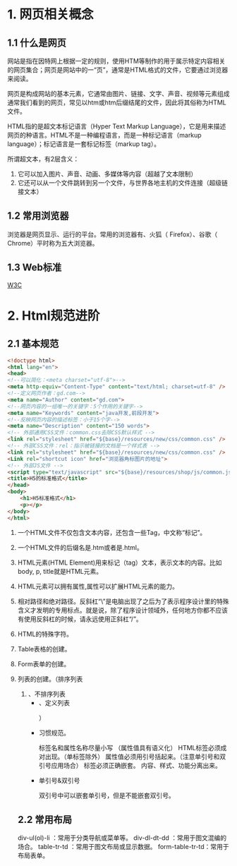 # 1. 网页相关概念

## 1.1 什么是网页

网站是指在因特网上根据一定的规则，使用HTM等制作的用于属示特定内容相关的网页集合；网页是网站中的一“页”，通常是HTML格式的文件，它要通过浏览器来阅读。

网页是构成网站的基本元素，它通常由图片、链接、文字、声音、视频等元素组成通常我们看到的网页，常见以htm或htm后缀结尾的文件，因此将其俗称为HTML文件。

HTML指的是超文本标记语言（Hyper Text Markup Language），它是用来描述网页的种语言。HTML不是一种编程语言，而是一种标记语言（markup language）；标记语言是一套标记标签（markup tag）。

所谓超文本，有2层含义：

1. 它可以加入图片、声音、动画、多媒体等内容（超越了文本限制）
2. 它还可以从一个文件跳转到另一个文件，与世界各地主机的文件连接（超级链接文本）

## 1.2 常用浏览器

浏览器是网页显示、运行的平台。常用的浏览器有、火狐（ Firefox）、谷歌（ Chrome）平时称为五大浏览器。

## 1.3 Web标准



[W3C](http://www.w3school.com.cn/html/html_jianjie.asp)

# 2. Html规范进阶
## 2.1 基本规范
```html
<!doctype html>
<html lang="en">
<head>
<!--可以简化：<meta charset="utf-8">-->
<meta http-equiv="Content-Type" content="text/html; charset=utf-8" />
<!--定义网页作者：gd.com-->
<meta name="Author" content="gd.com">
<!--网页内容的一组唯一的关键字：5个作用的关键字-->
<meta name="Keywords" content="java开发,前段开发">
<!--反映网页内容的描述标签：小于15个字-->
<meta name="Description" content="150 words">
<!-- 外部通用CSS文件：common.css去除CSS默认样式 -->
<link rel="stylesheet" href="${base}/resources/new/css/common.css" />
<!-- 外部CSS文件：rel：指示被链接的文档是一个样式表 -->
<link rel="stylesheet" href="${base}/resources/new/css/common.css" />
<Link rel="shortcut icon" href="浏览器角标图片的地址">
<!-- 外部JS文件 -->
<script type="text/javascript" src="${base}/resources/shop/js/common.js"></script>
<title>H5的标准格式</title>
</head>
<body>
	<h1>H5标准格式</h1>
	<p></p>
</body>
</html>
```

1.	一个HTML文件不仅包含文本内容，还包含一些Tag，中文称“标记”。
2.	一个HTML文件的后缀名是.htm或者是.html。
3.	HTML元素(HTML Element)用来标记（tag）文本，表示文本的内容。比如body, p, title就是HTML元素。
4.	HTML元素可以拥有属性,属性可以扩展HTML元素的能力。
5.	相对路径和绝对路径。反斜杠“\”是电脑出现了之后为了表示程序设计里的特殊含义才发明的专用标点。就是说，除了程序设计领域外，任何地方你都不应该有使用反斜杠的时候，请永远使用正斜杠“/”。
6.	HTML的特殊字符。
7.	Table表格的创建。
8.	Form表单的创建。
9.	列表的创建。（排序列表<ol><li>、不排序列表<ul><li>、定义列表<dl><dt>）
10.	习惯规范。

    标签名和属性名称尽量小写 （属性值具有语义化）
    HTML标签必须成对出现。（单标签除外）
    属性值必须用引号括起来。（注意单引号和双引号应用场合）
    标签必须正确嵌套。
    内容、样式、功能分离出来。
11.	单引号&双引号

    双引号中可以嵌套单引号，但是不能嵌套双引号。
## 2.2 常用布局
div-ul(ol)-li ：常用于分类导航或菜单等。
div-dl-dt-dd ：常用于图文混编的场合。
table-tr-td ：常用于图文布局或显示数据。
form-table-tr-td：常用于布局表单。

